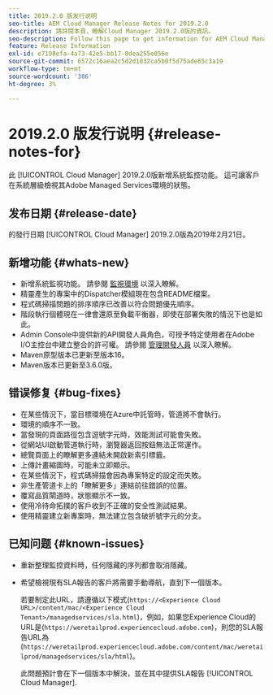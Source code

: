 ```yaml
---
title: 2019.2.0 版发行说明
seo-title: AEM Cloud Manager Release Notes for 2019.2.0
description: 請詳閱本頁，瞭解Cloud Manager 2019.2.0版的資訊。
seo-description: Follow this page to get information for AEM Cloud Manager Release 2019.2.0.
feature: Release Information
exl-id: e7198efa-4a73-42e5-bb17-8dea255e056e
source-git-commit: 6572c16aea2c5d2d1032ca5b0f5d75ade65c3a19
workflow-type: tm+mt
source-wordcount: '386'
ht-degree: 3%

---
```


# 2019.2.0 版发行说明 {#release-notes-for}

此 [!UICONTROL Cloud Manager] 2019.2.0版新增系統監控功能。 這可讓客戶在系統層級檢視其Adobe Managed Services環境的狀態。


## 发布日期 {#release-date}

的發行日期 [!UICONTROL Cloud Manager] 2019.2.0版為2019年2月21日。

## 新增功能 {#whats-new}

* 新增系統監視功能。 請參閱 [監視環境](/help/using/monitoring-environments.md) 以深入瞭解。
* 精靈產生的專案中的Dispatcher模組現在包含README檔案。
* 程式碼掃描問題的排序順序已改善以符合問題優先順序。
* 階段執行個體現在一律會還原至負載平衡器，即使在部署失敗的情況下也是如此。
* Admin Console中提供新的API開發人員角色，可授予特定使用者在Adobe I/O主控台中建立整合的許可權。 請參閱 [管理開發人員](https://www.adobe.com/go/aac_api_prod_learn) 以深入瞭解。
* Maven原型版本已更新至版本16。
* Maven版本已更新至3.6.0版。

## 错误修复 {#bug-fixes}

* 在某些情況下，當目標環境在Azure中託管時，管道將不會執行。
* 環境的順序不一致。
* 當發現的頁面路徑包含逗號字元時，效能測試可能會失敗。
* 從網站UI啟動管道執行時，瀏覽器返回按鈕無法正常運作。
* 總覽頁面上的瞭解更多連結未開啟新索引標籤。
* 上傳計畫縮圖時，可能未立即顯示。
* 在某些情況下，程式碼掃描會因為專案特定的設定而失敗。
* 非生產管道卡上的「瞭解更多」連結前往錯誤的位置。
* 覆寫品質閘道時，狀態顯示不一致。
* 使用冷待命拓撲的客戶收到不正確的安全性測試結果。
* 使用精靈建立新專案時，無法建立包含破折號字元的分支。

## 已知问题 {#known-issues}

* 重新整理監控資料時，任何隱藏的序列都會取消隱藏。
* 希望檢視現有SLA報告的客戶將需要手動導航，直到下一個版本。

   若要制定此URL，請遵循以下模式(`https://<Experience Cloud URL>/content/mac/<Experience Cloud Tenant>/managedservices/sla.html`)，例如，如果您Experience Cloud的URL是(`https://weretailprod.experiencecloud.adobe.com`)，則您的SLA報告URL為(`https://weretailprod.experiencecloud.adobe.com/content/mac/weretailprod/managedservices/sla/html`)。

   此問題預計會在下一個版本中解決，並在其中提供SLA報告 [!UICONTROL Cloud Manager].
